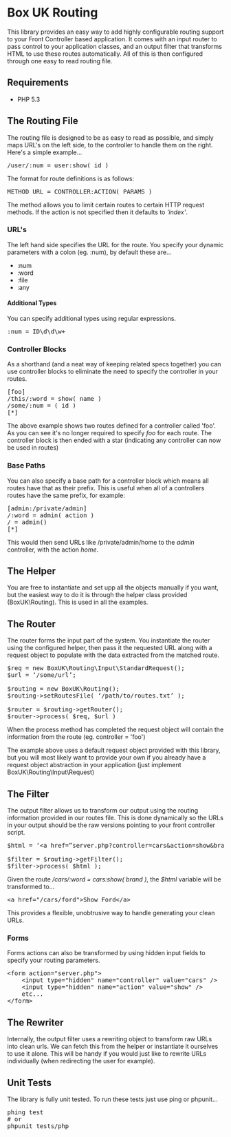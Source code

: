 # Box UK Routing

This library provides an easy way to add highly configurable routing support to your Front Controller based application.  It comes with an input router to pass control to your application classes, and an output filter that transforms HTML to use these routes automatically.  All of this is then configured through one easy to read routing file.

## Requirements

* PHP 5.3

## The Routing File

The routing file is designed to be as easy to read as possible, and simply maps URL's on the left side, to the controller to handle them on the right.  Here's a simple example...

<pre>
/user/:num = user:show( id )
</pre>

The format for route definitions is as follows:

<pre>
METHOD URL = CONTROLLER:ACTION( PARAMS )
</pre>

The method allows you to limit certain routes to certain HTTP request methods.  If the action is not specified then it defaults to _'index'_.

### URL's

The left hand side specifies the URL for the route.  You specify your dynamic parameters with a colon (eg. :num), by default these are...

* :num
* :word
* :file
* :any

#### Additional Types

You can specify additional types using regular expressions.

<pre>
:num = ID\d\d\w+
</pre>

### Controller Blocks

As a shorthand (and a neat way of keeping related specs together) you can use controller blocks to eliminate the need to specify the controller in your routes.

<pre>
[foo]
/this/:word = show( name )
/some/:num = ( id )
[*]
</pre>

The above example shows two routes defined for a controller called 'foo'.  As you can see it's no longer required to specify *foo* for each route. The controller block is then ended with a star (indicating any controller can now be used in routes)

### Base Paths

You can also specify a base path for a controller block which means all routes have that as their prefix.  This is useful when all of a controllers routes have the same prefix, for example:

<pre>
[admin:/private/admin]
/:word = admin( action )
/ = admin()
[*]
</pre>

This would then send URLs like /private/admin/home to the _admin_ controller, with the action _home_.

## The Helper

You are free to instantiate and set upp all the objects manually if you want, but the easiest way to do it is through the helper class provided (BoxUK\\Routing).  This is used in all the examples.

## The Router

The router forms the input part of the system.  You instantiate the router using the configured helper, then pass it the requested URL along with a request object to populate with the data extracted from the matched route.

<pre>
$req = new BoxUK\Routing\Input\StandardRequest();
$url = ‘/some/url’;

$routing = new BoxUK\Routing();
$routing->setRoutesFile( ‘/path/to/routes.txt’ );

$router = $routing->getRouter();
$router->process( $req, $url )
</pre>

When the process method has completed the request object will contain the information from the route (eg. controller = 'foo')

The example above uses a default request object provided with this library, but you will most likely want to provide your own if you already have a request object abstraction in your application (just implement BoxUK\\Routing\\Input\\Request)

## The Filter

The output filter allows us to transform our output using the routing information provided in our routes file.  This is done dynamically so the URLs in your output should be the raw versions pointing to your front controller script.

<pre>
$html = ‘&lt;a href=”server.php?controller=cars&action=show&brand=ford”&gt;Show Ford&lt;/a&gt;’;

$filter = $routing->getFilter();
$filter->process( $html );
</pre>

Given the route _/cars/:word = cars:show( brand )_, the *$html* variable will be transformed to...

<pre>
&lt;a href="/cars/ford"&gt;Show Ford&lt;/a&gt;
</pre>

This provides a flexible, unobtrusive way to handle generating your clean URLs.

### Forms

Forms actions can also be transformed by using hidden input fields to specify your routing parameters.

<pre>
&lt;form action="server.php"&gt;
    &lt;input type="hidden" name="controller" value="cars" /&gt;
    &lt;input type="hidden" name="action" value="show" /&gt;
    etc...
&lt;/form&gt;
</pre>

## The Rewriter

Internally, the output filter uses a rewriting object to transform raw URLs into clean urls.  We can fetch this from the helper or instantiate it ourselves to use it alone.  This will be handy if you would just like to rewrite URLs individually (when redirecting the user for example).

## Unit Tests

The library is fully unit tested.  To run these tests just use ping or phpunit...

<pre>
phing test
# or
phpunit tests/php
</pre>
